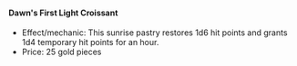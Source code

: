 #### Dawn's First Light Croissant

- Effect/mechanic: This sunrise pastry restores 1d6 hit points and grants 1d4 temporary hit points for an hour.
- Price: 25 gold pieces